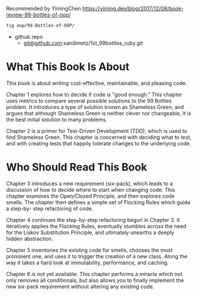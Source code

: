 Recommended by YimingChen https://yiming.dev/blog/2017/12/08/book-review-99-bottles-of-oop/

```bash
tig oop/99-Bottles-of-OOP/
```

+ github repo
    + git@github.com:sandimetz/1st_99bottles_ruby.git

# What This Book Is About

This book is about writing cost-effective, maintainable, and pleasing code.

Chapter 1 explores how to decide if code is "good enough." This chapter uses metrics to compare several possible solutions to the 99 Bottles problem. It introduces a type of solution known as Shameless Green, and argues that although Shameless Green is neither clever nor changeable, it is the best initial solution to many problems.

Chapter 2 is a primer for Test-Driven Development (TDD), which is used to find Shameless Green. This chapter is concerned with deciding what to test, and with creating tests that happily tolerate changes to the underlying code.

# Who Should Read This Book

Chapter 3 introduces a new requirement (six-pack), which leads to a discussion of how to decide where to start when changing code. This chapter examines the Open/Closed Principle, and then explores code smells. The chapter then defines a simple set of Flocking Rules which guide a step-by- step refactoring of code.

Chapter 4 continues the step-by-step refactoring begun in Chapter 3. It iteratively applies the Flocking Rules, eventually stumbles across the need for the Liskov Substitution Principle, and ultimately unearths a deeply hidden abstraction.

Chapter 5 inventories the existing code for smells, chooses the most prominent one, and uses it to trigger the creation of a new class. Along the way it takes a hard look at immutability, performance, and caching.

Chapter 6 is not yet available. This chapter performs a miracle which not only removes all conditionals, but also allows you to finally implement the new six-pack requirement without altering any existing code.

